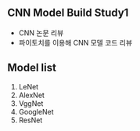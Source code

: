 ## CNN Model Build Study1
- CNN 논문 리뷰
- 파이토치를 이용해 CNN 모델 코드 리뷰

## Model list
1. LeNet
2. AlexNet
3. VggNet
4. GoogleNet
5. ResNet
